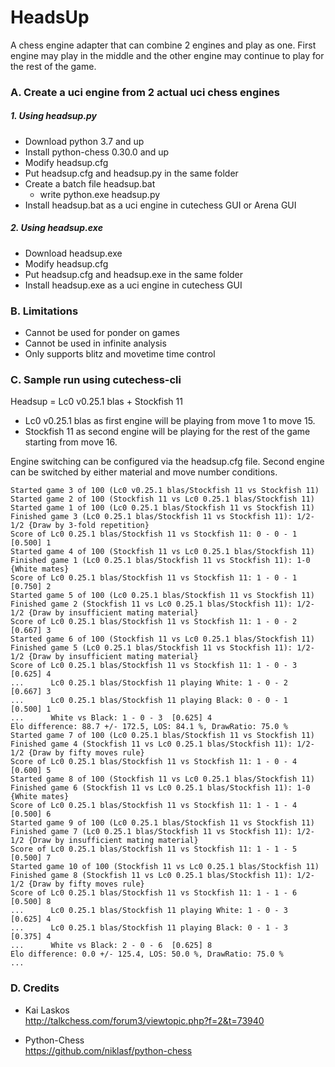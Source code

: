 # HeadsUp
A chess engine adapter that can combine 2 engines and play as one. First engine may play in the middle and the other engine may continue to play for the rest of the game.

### A. Create a uci engine from 2 actual uci chess engines

##### 1. Using headsup.py
* Download python 3.7 and up
* Install python-chess 0.30.0 and up
* Modify headsup.cfg
* Put headsup.cfg and headsup.py in the same folder
* Create a batch file headsup.bat
    * write python.exe headsup.py
* Install headsup.bat as a uci engine in cutechess GUI or Arena GUI

##### 2. Using headsup.exe
* Download headsup.exe
* Modify headsup.cfg
* Put headsup.cfg and headsup.exe in the same folder
* Install headsup.exe as a uci engine in cutechess GUI

### B. Limitations
* Cannot be used for ponder on games
* Cannot be used in infinite analysis
* Only supports blitz and movetime time control

### C. Sample run using cutechess-cli
Headsup = Lc0 v0.25.1 blas + Stockfish 11
* Lc0 v0.25.1 blas as first engine will be playing from move 1 to move 15.
* Stockfish 11 as second engine will be playing for the rest of the game starting from move 16.

Engine switching can be configured via the headsup.cfg file. Second engine can be switched by either material and move number conditions.

```
Started game 3 of 100 (Lc0 v0.25.1 blas/Stockfish 11 vs Stockfish 11)
Started game 2 of 100 (Stockfish 11 vs Lc0 0.25.1 blas/Stockfish 11)
Started game 1 of 100 (Lc0 0.25.1 blas/Stockfish 11 vs Stockfish 11)
Finished game 3 (Lc0 0.25.1 blas/Stockfish 11 vs Stockfish 11): 1/2-1/2 {Draw by 3-fold repetition}
Score of Lc0 0.25.1 blas/Stockfish 11 vs Stockfish 11: 0 - 0 - 1  [0.500] 1
Started game 4 of 100 (Stockfish 11 vs Lc0 0.25.1 blas/Stockfish 11)
Finished game 1 (Lc0 0.25.1 blas/Stockfish 11 vs Stockfish 11): 1-0 {White mates}
Score of Lc0 0.25.1 blas/Stockfish 11 vs Stockfish 11: 1 - 0 - 1  [0.750] 2
Started game 5 of 100 (Lc0 0.25.1 blas/Stockfish 11 vs Stockfish 11)
Finished game 2 (Stockfish 11 vs Lc0 0.25.1 blas/Stockfish 11): 1/2-1/2 {Draw by insufficient mating material}
Score of Lc0 0.25.1 blas/Stockfish 11 vs Stockfish 11: 1 - 0 - 2  [0.667] 3
Started game 6 of 100 (Stockfish 11 vs Lc0 0.25.1 blas/Stockfish 11)
Finished game 5 (Lc0 0.25.1 blas/Stockfish 11 vs Stockfish 11): 1/2-1/2 {Draw by insufficient mating material}
Score of Lc0 0.25.1 blas/Stockfish 11 vs Stockfish 11: 1 - 0 - 3  [0.625] 4
...      Lc0 0.25.1 blas/Stockfish 11 playing White: 1 - 0 - 2  [0.667] 3
...      Lc0 0.25.1 blas/Stockfish 11 playing Black: 0 - 0 - 1  [0.500] 1
...      White vs Black: 1 - 0 - 3  [0.625] 4
Elo difference: 88.7 +/- 172.5, LOS: 84.1 %, DrawRatio: 75.0 %
Started game 7 of 100 (Lc0 0.25.1 blas/Stockfish 11 vs Stockfish 11)
Finished game 4 (Stockfish 11 vs Lc0 0.25.1 blas/Stockfish 11): 1/2-1/2 {Draw by fifty moves rule}
Score of Lc0 0.25.1 blas/Stockfish 11 vs Stockfish 11: 1 - 0 - 4  [0.600] 5
Started game 8 of 100 (Stockfish 11 vs Lc0 0.25.1 blas/Stockfish 11)
Finished game 6 (Stockfish 11 vs Lc0 0.25.1 blas/Stockfish 11): 1-0 {White mates}
Score of Lc0 0.25.1 blas/Stockfish 11 vs Stockfish 11: 1 - 1 - 4  [0.500] 6
Started game 9 of 100 (Lc0 0.25.1 blas/Stockfish 11 vs Stockfish 11)
Finished game 7 (Lc0 0.25.1 blas/Stockfish 11 vs Stockfish 11): 1/2-1/2 {Draw by insufficient mating material}
Score of Lc0 0.25.1 blas/Stockfish 11 vs Stockfish 11: 1 - 1 - 5  [0.500] 7
Started game 10 of 100 (Stockfish 11 vs Lc0 0.25.1 blas/Stockfish 11)
Finished game 8 (Stockfish 11 vs Lc0 0.25.1 blas/Stockfish 11): 1/2-1/2 {Draw by fifty moves rule}
Score of Lc0 0.25.1 blas/Stockfish 11 vs Stockfish 11: 1 - 1 - 6  [0.500] 8
...      Lc0 0.25.1 blas/Stockfish 11 playing White: 1 - 0 - 3  [0.625] 4
...      Lc0 0.25.1 blas/Stockfish 11 playing Black: 0 - 1 - 3  [0.375] 4
...      White vs Black: 2 - 0 - 6  [0.625] 8
Elo difference: 0.0 +/- 125.4, LOS: 50.0 %, DrawRatio: 75.0 %
...
```

### D. Credits
* Kai Laskos  
http://talkchess.com/forum3/viewtopic.php?f=2&t=73940

* Python-Chess  
https://github.com/niklasf/python-chess
